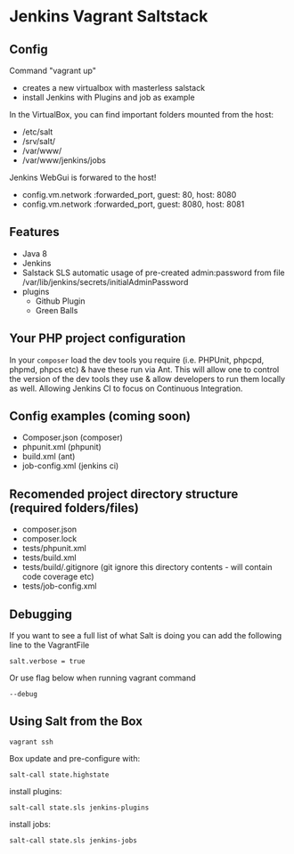 # Jenkins Vagrant Saltstack

## Config ##
Command "vagrant up"
- creates a new virtualbox with masterless salstack  
- install Jenkins with Plugins and job as example

In the VirtualBox, you can find important folders mounted from the host:
* /etc/salt
* /srv/salt/
* /var/www/
* /var/www/jenkins/jobs

Jenkins WebGui is forwared to the host!
* config.vm.network :forwarded_port, guest: 80, host: 8080
* config.vm.network :forwarded_port, guest: 8080, host: 8081

## Features ##

* Java 8
* Jenkins
* Salstack SLS automatic usage of pre-created admin:password from file /var/lib/jenkins/secrets/initialAdminPassword
* plugins
  * Github Plugin
  * Green Balls

## Your PHP project configuration

In your `composer` load the dev tools you require (i.e. PHPUnit, phpcpd, phpmd, phpcs etc) & have these run via Ant. This will allow one to control the version of the dev tools they use & allow developers to run them locally as well. Allowing Jenkins CI to focus on Continuous Integration.

## Config examples (coming soon)

* Composer.json (composer)
* phpunit.xml (phpunit)
* build.xml (ant)
* job-config.xml (jenkins ci)

## Recomended project directory structure (required folders/files)

* composer.json
* composer.lock
* tests/phpunit.xml
* tests/build.xml
* tests/build/.gitignore (git ignore this directory contents - will contain code coverage etc)
* tests/job-config.xml

## Debugging

If you want to see a full list of what Salt is doing you can add the following line to the VagrantFile

```
salt.verbose = true
```

Or use flag below when running vagrant command

```
--debug
```

## Using Salt from the Box 
```
vagrant ssh
```

Box update and pre-configure with:
```
salt-call state.highstate
```

install plugins:
```
salt-call state.sls jenkins-plugins
```

install jobs:

```
salt-call state.sls jenkins-jobs
```



